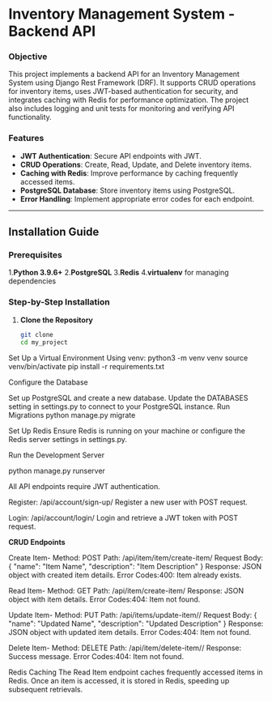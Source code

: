 # **Inventory Management System - Backend API**

### **Objective**
This project implements a backend API for an Inventory Management System using Django Rest Framework (DRF). It supports CRUD operations for inventory items, uses JWT-based authentication for security, and integrates caching with Redis for performance optimization. The project also includes logging and unit tests for monitoring and verifying API functionality.

### **Features**
- **JWT Authentication**: Secure API endpoints with JWT.
- **CRUD Operations**: Create, Read, Update, and Delete inventory items.
- **Caching with Redis**: Improve performance by caching frequently accessed items.
- **PostgreSQL Database**: Store inventory items using PostgreSQL.
- **Error Handling**: Implement appropriate error codes for each endpoint.

---

## **Installation Guide**

### **Prerequisites**
1.**Python 3.9.6+**
2.**PostgreSQL**
3.**Redis**
4.**virtualenv** for managing dependencies

### **Step-by-Step Installation**

1. **Clone the Repository**
   ```bash
   git clone 
   cd my_project
Set Up a Virtual Environment Using venv:
python3 -m venv venv
source venv/bin/activate
pip install -r requirements.txt

Configure the Database

Set up PostgreSQL and create a new database.
Update the DATABASES setting in settings.py to connect to your PostgreSQL instance.
Run Migrations
python manage.py migrate

Set Up Redis Ensure Redis is running on your machine or configure the Redis server settings in settings.py.

Run the Development Server

python manage.py runserver


All API endpoints require JWT authentication.

Register: /api/account/sign-up/
Register a new user with POST request.

Login: /api/account/login/
Login and retrieve a JWT token with POST request.

**CRUD Endpoints**

Create Item-
Method: POST
Path: /api/item/item/create-item/
Request Body:
{
  "name": "Item Name",
  "description": "Item Description"
}
Response: JSON object with created item details.
Error Codes:400: Item already exists.


Read Item-
Method: GET
Path: /api/item/create-item/
Response: JSON object with item details.
Error Codes:404: Item not found.


Update Item-
Method: PUT
Path: /api/items/update-item/<id>/
Request Body:
{
  "name": "Updated Name",
  "description": "Updated Description"
}
Response: JSON object with updated item details.
Error Codes:404: Item not found.


Delete Item-
Method: DELETE
Path: /api/item/delete-item/<id>/
Response: Success message.
Error Codes:404: Item not found.


Redis Caching
The Read Item endpoint caches frequently accessed items in Redis. Once an item is accessed, it is stored in Redis, speeding up subsequent retrievals.

